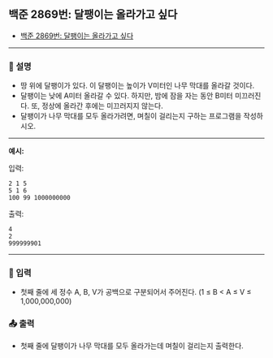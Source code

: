 ## 백준 2869번: 달팽이는 올라가고 싶다

- [백준 2869번: 달팽이는 올라가고 싶다](https://www.acmicpc.net/problem/2869)

---

### 📖 설명

- 땅 위에 달팽이가 있다. 이 달팽이는 높이가 V미터인 나무 막대를 올라갈 것이다.
- 달팽이는 낮에 A미터 올라갈 수 있다. 하지만, 밤에 잠을 자는 동안 B미터 미끄러진다. 또, 정상에 올라간 후에는 미끄러지지 않는다.
- 달팽이가 나무 막대를 모두 올라가려면, 며칠이 걸리는지 구하는 프로그램을 작성하시오.

---

**예시:**

입력:

```
2 1 5
5 1 6
100 99 1000000000
```

출력:

```
4
2
999999901
```

---

### 📝 입력

- 첫째 줄에 세 정수 A, B, V가 공백으로 구분되어서 주어진다. (1 ≤ B < A ≤ V ≤ 1,000,000,000)

### 📤 출력

- 첫째 줄에 달팽이가 나무 막대를 모두 올라가는데 며칠이 걸리는지 출력한다.

